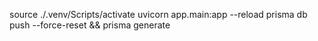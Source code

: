 source ./.venv/Scripts/activate
uvicorn app.main:app --reload
prisma db push --force-reset && prisma generate
